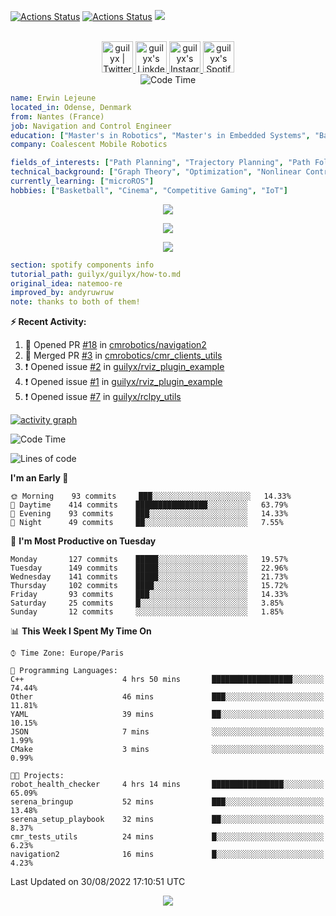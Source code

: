 [![Actions Status](https://github.com/guilyx/guilyx/workflows/wakatime-stats/badge.svg)](https://github.com/guilyx/guilyx/actions)
[![Actions Status](https://github.com/guilyx/guilyx/workflows/update-gh-activity/badge.svg)](https://github.com/guilyx/guilyx/actions)
![](https://visitor-badge.glitch.me/badge?page_id=guilyx.guilyx)

<p align="center">
<br/>
<a href="https://twitter.com/nthofhisname">
  <img alt="guilyx | Twitter" width="50px" src="https://user-images.githubusercontent.com/43545812/144034996-602b144a-16e1-41cc-99e7-c6040b20dcaf.png"/>
</a>
<a href="https://www.linkedin.com/in/erwinlejeune-lkn">
  <img alt="guilyx's LinkdeIN" width="50px" src="https://user-images.githubusercontent.com/43545812/144035037-0f415fc7-9f96-4517-a370-ccc6e78a714b.png" />
</a>
<a href="https://www.instagram.com/nthofhisname">
  <img alt="guilyx's Instagram" width="50px" src="https://user-images.githubusercontent.com/43545812/144035088-0dfb165f-8fe0-4d13-896c-876c29d2b128.png" />
</a>
<a href="https://open.spotify.com/user/11147618695?si=zZFn6uAGRLyoU02lsG50GA">
  <img alt="guilyx's Spotify" width="50px" src="https://user-images.githubusercontent.com/43545812/144035120-1ad5169b-91c7-4078-bef9-6a82c733f373.png" />
</a>
<br>
<img alt="Code Time" src="https://img.shields.io/endpoint?style=flat&url=https://codetime-api.datreks.com/badge/1615?logoColor=white%26project=%26recentMS=0%26showProject=false" />
</p>

```yaml
name: Erwin Lejeune
located_in: Odense, Denmark
from: Nantes (France)
job: Navigation and Control Engineer
education: ["Master's in Robotics", "Master's in Embedded Systems", "Bachelor's in Electronics"]
company: Coalescent Mobile Robotics

fields_of_interests: ["Path Planning", "Trajectory Planning", "Path Following", "Behaviour Planning", "Localization", "Sensor Fusion", "Embedded Systems"]
technical_background: ["Graph Theory", "Optimization", "Nonlinear Control", "Real-Time Systems", "Automated Planning"]
currently_learning: ["microROS"]
hobbies: ["Basketball", "Cinema", "Competitive Gaming", "IoT"]
```

<p align="center">
  <img alig src="https://github-profile-trophy.vercel.app/?username=guilyx&column=6&rank=SSS,SS,S,AAA,AA,A,B,C" />
</p>

<p align="center">
  <a href="https://spotify-github-profile.vercel.app/api/view?uid=11147618695&redirect=true">
    <img src="https://spotify-github-profile.vercel.app/api/view?uid=11147618695&cover_image=true&theme=default&bar_color=e3e3e3&bar_color_cover=true">
  </a>
</p>

<p align="center">
  <img src="https://guilyx.vercel.app/api/top-played">
</p>
 
```yaml
section: spotify components info
tutorial_path: guilyx/guilyx/how-to.md
original_idea: natemoo-re
improved_by: andyruwruw
note: thanks to both of them!
```


**:zap: Recent Activity:**

<!--START_SECTION:activity-->
1. 💪 Opened PR [#18](https://github.com/cmrobotics/navigation2/pull/18) in [cmrobotics/navigation2](https://github.com/cmrobotics/navigation2)
2. 🎉 Merged PR [#3](https://github.com/cmrobotics/cmr_clients_utils/pull/3) in [cmrobotics/cmr_clients_utils](https://github.com/cmrobotics/cmr_clients_utils)
3. ❗️ Opened issue [#2](https://github.com/guilyx/rviz_plugin_example/issues/2) in [guilyx/rviz_plugin_example](https://github.com/guilyx/rviz_plugin_example)
4. ❗️ Opened issue [#1](https://github.com/guilyx/rviz_plugin_example/issues/1) in [guilyx/rviz_plugin_example](https://github.com/guilyx/rviz_plugin_example)
5. ❗️ Opened issue [#7](https://github.com/guilyx/rclpy_utils/issues/7) in [guilyx/rclpy_utils](https://github.com/guilyx/rclpy_utils)
<!--END_SECTION:activity-->

[![activity graph](https://activity-graph.herokuapp.com/graph?username=guilyx&custom_title=Erwin's%20activity%20graph&theme=github-light&hide_border=true)](https://github.com/ashutosh00710/github-readme-activity-graph)

<!--START_SECTION:waka-->
![Code Time](http://img.shields.io/badge/Code%20Time-760%20hrs%2024%20mins-blue)

![Lines of code](https://img.shields.io/badge/From%20Hello%20World%20I%27ve%20Written-293%20Thousand%20lines%20of%20code-blue)

**I'm an Early 🐤** 

```text
🌞 Morning    93 commits     ███░░░░░░░░░░░░░░░░░░░░░░   14.33% 
🌆 Daytime    414 commits    ████████████████░░░░░░░░░   63.79% 
🌃 Evening    93 commits     ███░░░░░░░░░░░░░░░░░░░░░░   14.33% 
🌙 Night      49 commits     ██░░░░░░░░░░░░░░░░░░░░░░░   7.55%

```
📅 **I'm Most Productive on Tuesday** 

```text
Monday       127 commits    █████░░░░░░░░░░░░░░░░░░░░   19.57% 
Tuesday      149 commits    █████░░░░░░░░░░░░░░░░░░░░   22.96% 
Wednesday    141 commits    █████░░░░░░░░░░░░░░░░░░░░   21.73% 
Thursday     102 commits    ████░░░░░░░░░░░░░░░░░░░░░   15.72% 
Friday       93 commits     ███░░░░░░░░░░░░░░░░░░░░░░   14.33% 
Saturday     25 commits     █░░░░░░░░░░░░░░░░░░░░░░░░   3.85% 
Sunday       12 commits     ░░░░░░░░░░░░░░░░░░░░░░░░░   1.85%

```


📊 **This Week I Spent My Time On** 

```text
⌚︎ Time Zone: Europe/Paris

💬 Programming Languages: 
C++                      4 hrs 50 mins       ██████████████████░░░░░░░   74.44% 
Other                    46 mins             ███░░░░░░░░░░░░░░░░░░░░░░   11.81% 
YAML                     39 mins             ██░░░░░░░░░░░░░░░░░░░░░░░   10.15% 
JSON                     7 mins              ░░░░░░░░░░░░░░░░░░░░░░░░░   1.99% 
CMake                    3 mins              ░░░░░░░░░░░░░░░░░░░░░░░░░   0.99%

🐱‍💻 Projects: 
robot_health_checker     4 hrs 14 mins       ████████████████░░░░░░░░░   65.09% 
serena_bringup           52 mins             ███░░░░░░░░░░░░░░░░░░░░░░   13.48% 
serena_setup_playbook    32 mins             ██░░░░░░░░░░░░░░░░░░░░░░░   8.37% 
cmr_tests_utils          24 mins             █░░░░░░░░░░░░░░░░░░░░░░░░   6.23% 
navigation2              16 mins             █░░░░░░░░░░░░░░░░░░░░░░░░   4.23%

```


 Last Updated on 30/08/2022 17:10:51 UTC
<!--END_SECTION:waka-->

<p align="center">
  <img src="https://capsule-render.vercel.app/api?type=waving&color=gradient&height=60&section=footer"/>
</p>
